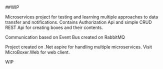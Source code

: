 ##WIP

Microservices project for testing and learning multiple approaches to data transfer and notifications.
Contains Authorization Api and simple CRUD REST Api for creating boxes and their contents.

Communication based on Event Bus created on RabbitMQ

Project created on .Net aspire for handling multiple microservices.
Visit MicroBoxer.Web for web client.


WIP



